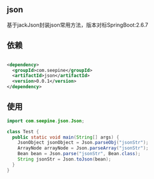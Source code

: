 ## json

基于jackJson封装json常用方法，版本对标SpringBoot:2.6.7

## 依赖

```xml

<dependency>
  <groupId>com.seepine</groupId>
  <artifactId>json</artifactId>
  <version>0.0.1</version>
</dependency>
```

## 使用

```java
import com.seepine.json.Json;

class Test {
  public static void main(String[] args) {
    JsonObject jsonObject = Json.parseObj("jsonStr");
    ArrayNode arrayNode = Json.parseArray("jsonStr");
    Bean bean = Json.parse("jsonStr", Bean.class);
    String jsonStr = Json.toJson(bean);
  }
}
```
